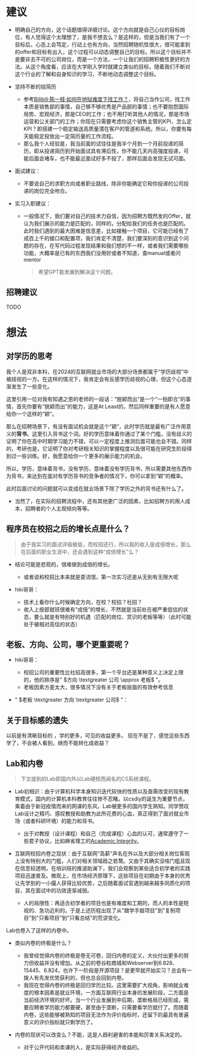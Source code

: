 # 建议

+ 明确自己的方向，这个话题值得详细讨论。这个方向就是自己心仪的目标岗位，有人觉得这个太理想了，是我不想去么？是这样的，但是当我们有了一个目标后，心态上会笃定，行动上也有方向，当然招聘随机性很大，很可能拿到的offer和目标有出入，这个过程可以动态调整自己的目标。所以这个目标并不是要非去不可的公司岗位，而是一个方法，一个让我们的招聘积极性更好的方法。从这个角度看，应该在大学刚入学时就建立类似的目标，随着我们不断对这个行业的了解和自身知识的学习，不断地动态调整这个目标。

+ 坚持不断的投简历
	+ 参考[Bilibili·陈一枝·如何在地狱难度下找工作？](https://www.bilibili.com/video/BV1BN411D73i/)，将自己当作公司，找工作本质是销售部的事情，自己够不够优秀是产品部的事情；也不要抱怨国际局势、宏观经济，那是CEO的工作；也不用打听其他人的情况，那是市场运营和公关部门的工作；你现在只需要考虑你这个销售主管的KPI，怎么定KPI？即搭建一个稳定输送高质量潜在客户的管道和系统。所以，你要有每天能稳定投放出一定简历量的工作流程。
	+ 那么我个人经验是，我当前面的试往往是我半个月到一个月前投递的简历，即从投递简历到开始面试具有滞后性，你不能几天内高强度投递，可能后面会堵车，也不能最近面试好多不投了，那样后面会发现无试可面。

+ 面试建议：
	+ 不要说自己的求职方向或者职业路线，除非你能确定它和你投递的公司投递的岗位完全吻合。

+ 实习入职建议：
	+ 一般情况下，我们要对自己的技术力自信，因为招聘方既然发的Offer，就认为我们展示的能力是匹配的，同样的，分配给我们的任务也是匹配的。此时我们遇到的最大困难是信息差，比如接触一个项目，它可能已经有了成百上千的接口和配置项，我们肯定不清楚，我们要深刻的意识到这个问题的存在，在写代码过程发现结果和我们想的不一样，或者我们需要哪些功能，大概率是已有的东西我们没用好或者不知道，查manual或者问mentor
		>希望GPT能发展到解决这个问题。

## 招聘建议
TODO

# 想法

## 对学历的思考

我个人是双非本科，在2024的互联网就业市场的大部分场景都属于“学历歧视”中被歧视的一方。在这样的情况下，我肯定会有反感学历歧视的心理，但这个心态逐渐发生了一些变化。

这里引用一位对我有知遇之恩的老师的一段话：“脱颖而出”是一个“一拍即合”的事情，首先你要有“脱颖而出”的能力，这是At Least的，然后同样重要的是有人愿意给你一个这样的“颖”。

那么在招聘场景下，有没有面试机会就是这个“颖”，此时学历就是最有广泛作用意义的**背书**。这里引入背书这个词。好的学历意味着你通过了某个门槛，没有歧义的证明了你在高中时期学习能力不错，可以一定程度上推测后面可能也会不错。同样的，考研也是，它证明了你对考研相关知识的掌握程度以及很可能在研究生阶段得到过一些训练。好，我愿意给你一个更多的展示能力的机会。

所以，学历，意味着背书，没有学历，意味着没有学历背书，所以需要其他东西作为背书，来达到在面对有学历背书的竞争者的情况下，你可以拿到“颖”的概率。

此时后面讨论的问题就可以变成在就业场景下除了学历之外的背书还有什么了。

+ 当然了，在实际的招聘流程中，还有其他更广泛的因素，比如招聘方的用人成本，招聘者的个人主观倾向等等。

## 程序员在校招之后的增长点是什么？
>由于我实习的面试评级极低，而校招还行，所以我的收入是成倍增长，那么在后面的职业生涯中，还会遇到这种“成倍增长”么？

+ 结论可能是悲观的，很难做到成倍的增长。
	+ 或者说和校招比本来就是耍流氓，第一次实习还是从无到有无限大呢

+ hiki哥哥：
	+ 技术上看你什么时候确定方向，在校？校招？社招？
	+ 收入上按部就班很难有“成倍”的增长，不然就是当前处在被严重低估的状态，要么就是有特别好的机遇（匹配的岗位、赏识的老板等等）（此时可能处于被相对高估的状态）

## 老板、方向、公司，哪个更重要呢？

+ hiki哥哥：
	+ 校招公司的重要性比社招高很多，第一个平台还是某种意义上决定上限的，他的排序是" $方向 \textgreater 公司 \approx 老板$ "。
	+ 老板因素方差太大，很多情况下没有关于老板层面的有效参考信息

+ " $老板 \textgreater 方向 \textgreater 公司$ "：

## 关于目标感的遗失

以前是有清晰目标的 ，学的更多，可见的收益更多。
现在不是了，感觉这些东西学了，不会被人看到，继而不能转化成收益？

## Lab和内卷

> 下文提到的Lab即国内外以Lab硬核而闻名的CS系统课程。

+ Lab初相识：由于计算机科学本身知识迭代较快的性质以及亟需改变的现有教育模式，国内的计算机本科教育往往惨不忍睹。以csdiy的诞生为重要节点，乘着由于新冠疫情而来的网课的东风，Lab被更多的国内学生熟知。同学赞叹Lab设计之精巧、感叹教授和助教为此所花费的心血，真正得到了面对就业市场（或者科研环境）的能力和背书。
	+ 出于对教授（设计课程）和自己（完成课程）心血的认可，通常遵守了一些君子协议，比如麻省理工的[Academic Integrity](https://integrity.mit.edu/)。

+ 互联网校招内卷之现状：由于互联网“高薪”声名在外以及大部分相关岗位客观上没有特别大的门槛，人们对相关领域趋之若鹜。又由于其确实没啥门槛且现在信息较透明，在培训班的推波助澜下，我们会观察到某些适合初学者的实践项目迅速普及。微观上，在市场经济原理下，这些项目在初期由于本身的优秀让先学到的一小撮人获得比较优势，之后随着面试官遇到越来越多同质化的项目，其在面试中的功效逐渐减弱。
	+ 人的局限性：再适合初学者的项目也是有难度和工期的，而人的本性是短视的、急功近利的。于是上述历程出现了从"跟学手敲项目"到"复制项目"到"只看项目"到"只看总结"的荒谬变化。

Lab也卷入了这样的内卷中。

+ 类似内卷的终极是什么？
	+ 我曾经觉得内卷的终极是卷无可卷，回归内卷的定义，大伙付出更多的努力但收益并没有增加。从之前的卷谷粒商城和Webserver到6.828、15445、6.824，也许下一阶段是开源项目？是更早就开始实习？总会有一拨人有先发优势获利的，但也总会回到内卷。
	+ 我现在觉得内卷的终极是回归学历比较。这里需要扩大视角，影响就业难度的根本因素是就业环境，一方面互联网行业本身的发展阶段，二方面是当前经济环境的好坏。当一个行业发展到中后期，垄断格局已经形成，需要应聘者学历能力都要硬，甚至由于垄断，只需要看学历就行了。而随着内卷，这些能够被熟知的项目无法作为评价指标时，还留下的最具有普遍意义的评价指标就只剩学历了。

+ 内卷的现状可以改变么？不能，这是人趋利避害的本能和厉害关系决定的。
	+ 对于公开代码和卖课的人，是实际获得经济收益的。